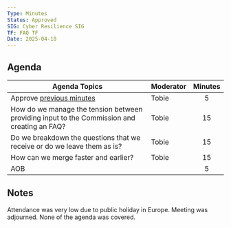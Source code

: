 ```yaml
---
Type: Minutes
Status: Approved
SIG: Cyber Resilience SIG
TF: FAQ TF
Date: 2025-04-18
---
```


##  Agenda
 Agenda Topics | Moderator | Minutes |
| ----- | ----- | :---: |
| Approve [previous minutes](https://github.com/orcwg/orcwg/pull/79) | Tobie | 5 |
| How do we manage the tension between providing input to the Commission and creating an FAQ? | Tobie | 15 |
| Do we breakdown the questions that we receive or do we leave them as is?  | Tobie | 15 |
| How can we merge faster and earlier? | Tobie | 15 |
| AOB | | 5 |

## Notes

Attendance was very low due to public holiday in Europe. Meeting was adjourned. None of the agenda was covered.
